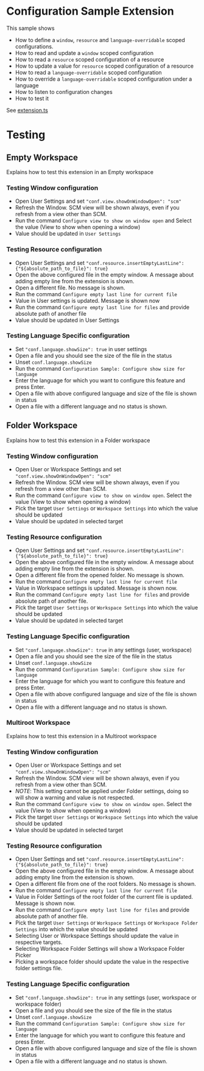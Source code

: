 # Configuration Sample Extension

This sample shows

- How to define a `window`, `resource` and `language-overridable` scoped configurations.
- How to read and update a `window` scoped configuration
- How to read a `resource` scoped configuration of a resource
- How to update a value for `resource` scoped configuration of a resource
- How to read a `language-overridable` scoped configuration
- How to override a `language-overridable` scoped configuration under a language
- How to listen to configuration changes
- How to test it

See [extension.ts](./src/extension.ts)

# Testing

## Empty Workspace

Explains how to test this extension in an Empty workspace

### Testing Window configuration

- Open User Settings and set `"conf.view.showOnWindowOpen": "scm"`
- Refresh the Window. SCM view will be shown always, even if you refresh from a view other than SCM.
- Run the command `Configure view to show on window open` and Select the value (View to show when opening a window)
- Value should be updated in `User Settings`

### Testing Resource configuration

- Open User Settings and set `"conf.resource.insertEmptyLastLine": {"${absolute_path_to_file}": true}`
- Open the above configured file in the empty window. A message about adding empty line from the extension is shown.
- Open a different file. No message is shown.
- Run the command `Configure empty last line for current file`
- Value in User settings is updated. Message is shown now
- Run the command `Configure empty last line for files` and provide absolute path of another file
- Value should be updated in User Settings

### Testing Language Specific configuration

- Set `"conf.language.showSize": true` in user settings
- Open a file and you should see the size of the file in the status
- Unset `conf.language.showSize`
- Run the command `Configuration Sample: Configure show size for language`
- Enter the language for which you want to configure this feature and press Enter.
- Open a file with above configured language and size of the file is shown in status
- Open a file with a different language and no status is shown.


## Folder Workspace

Explains how to test this extension in a Folder workspace

### Testing Window configuration

- Open User or Workspace Settings and set `"conf.view.showOnWindowOpen": "scm"`
- Refresh the Window. SCM view will be shown always, even if you refresh from a view other than SCM.
- Run the command `Configure view to show on window open`. Select the value (View to show when opening a window)
- Pick the target `User Settings` or `Workspace Settings` into which the value should be updated
- Value should be updated in selected target

### Testing Resource configuration

- Open User Settings and set `"conf.resource.insertEmptyLastLine": {"${absolute_path_to_file}": true}`
- Open the above configured file in the empty window. A message about adding empty line from the extension is shown.
- Open a different file from the opened folder. No message is shown.
- Run the command `Configure empty last line for current file`
- Value in Workspace settings is updated. Message is shown now.
- Run the command `Configure empty last line for files` and provide absolute path of another file.
- Pick the target `User Settings` or `Workspace Settings` into which the value should be updated
- Value should be updated in selected target

### Testing Language Specific configuration

- Set `"conf.language.showSize": true` in any settings (user, workspace)
- Open a file and you should see the size of the file in the status
- Unset `conf.language.showSize`
- Run the command `Configuration Sample: Configure show size for language`
- Enter the language for which you want to configure this feature and press Enter.
- Open a file with above configured language and size of the file is shown in status
- Open a file with a different language and no status is shown.


### Multiroot Workspace

Explains how to test this extension in a Multiroot workspace

### Testing Window configuration

- Open User or Workspace Settings and set `"conf.view.showOnWindowOpen": "scm"`
- Refresh the Window. SCM view will be shown always, even if you refresh from a view other than SCM.
- *NOTE*: This setting cannot be applied under Folder settings, doing so will show a warning and value is not respected.
- Run the command `Configure view to show on window open`. Select the value (View to show when opening a window)
- Pick the target `User Settings` or `Workspace Settings` into which the value should be updated
- Value should be updated in selected target

### Testing Resource configuration

- Open User Settings and set `"conf.resource.insertEmptyLastLine": {"${absolute_path_to_file}": true}`
- Open the above configured file in the empty window. A message about adding empty line from the extension is shown.
- Open a different file from one of the root folders. No message is shown.
- Run the command `Configure empty last line for current file`
- Value in Folder Settings of the root folder of the current file is updated. Message is shown now.
- Run the command `Configure empty last line for files` and provide absolute path of another file.
- Pick the target `User Settings` or `Workspace Settings` or `Workspace Folder Settings` into which the value should be updated
- Selecting User or Workspace Settings should update the value in respective targets.
- Selecting Workspace Folder Settings will show a Workspace Folder Picker
- Picking a workspace folder should update the value in the respective folder settings file.

### Testing Language Specific configuration

- Set `"conf.language.showSize": true` in any settings (user, workspace or workspace folder)
- Open a file and you should see the size of the file in the status
- Unset `conf.language.showSize`
- Run the command `Configuration Sample: Configure show size for language`
- Enter the language for which you want to configure this feature and press Enter.
- Open a file with above configured language and size of the file is shown in status
- Open a file with a different language and no status is shown.

